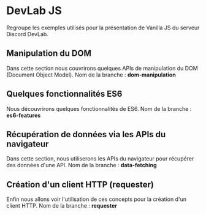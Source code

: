 # DevLab JS 
Regroupe les exemples utilisés pour la présentation de Vanilla JS du serveur Discord DevLab.

## Manipulation du DOM

Dans cette section nous couvrirons quelques APIs de manipulation du DOM (Document Object Model).
Nom de la branche : **dom-manipulation**

## Quelques fonctionnalités ES6
Nous découvrirons quelques fonctionnalités de ES6.
Nom de la branche : **es6-features**

## Récupération de données via les APIs du navigateur

Dans cette section, nous utiliserons les APIs du navigateur pour récupérer des données d'une API.
Nom de la branche : **data-fetching**

## Création d'un client HTTP (requester)

Enfin nous allons voir l'utilisation de ces concepts pour la création d'un client HTTP.
Nom de la branche : **requester**
